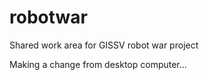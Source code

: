 robotwar
========

Shared work area for GISSV robot war project

Making a change from desktop computer...

